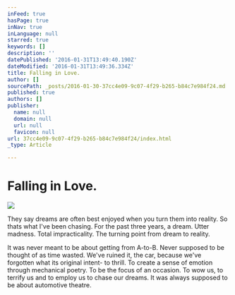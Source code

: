 ```yaml
---
inFeed: true
hasPage: true
inNav: true
inLanguage: null
starred: true
keywords: []
description: ''
datePublished: '2016-01-31T13:49:40.190Z'
dateModified: '2016-01-31T13:49:36.334Z'
title: Falling in Love.
author: []
sourcePath: _posts/2016-01-30-37cc4e09-9c07-4f29-b265-b84c7e984f24.md
published: true
authors: []
publisher:
  name: null
  domain: null
  url: null
  favicon: null
url: 37cc4e09-9c07-4f29-b265-b84c7e984f24/index.html
_type: Article

---
```

# Falling in Love.
![](https://s3-us-west-2.amazonaws.com/the-grid-img/p/da337f144c11538d43c0e295eaf6021e4e0a0a9b.jpg)

They say dreams are often best enjoyed when you turn them into reality. So thats what I've been chasing. For the past three years, a dream. Utter madness. Total impracticality. The turning point from dream to reality. 

It was never meant to be about getting from A-to-B. Never supposed to be thought of as time wasted. We've ruined it, the car, because we've forgotten what its original intent- to thrill. To create a sense of emotion through mechanical poetry. To be the focus of an occasion. To wow us, to terrify us and to employ us to chase our dreams. It was always supposed to be about automotive theatre.